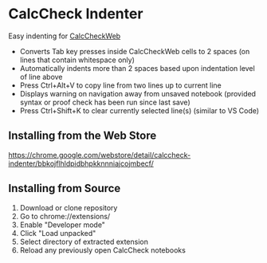 # CalcCheck Indenter
Easy indenting for [CalcCheckWeb](http://calccheck.mcmaster.ca/CalcCheckDoc/)

- Converts Tab key presses inside CalcCheckWeb cells to 2 spaces (on lines that contain whitespace only)
- Automatically indents more than 2 spaces based upon indentation level of line above
- Press Ctrl+Alt+V to copy line from two lines up to current line
- Displays warning on navigation away from unsaved notebook (provided syntax or proof check has been run since last save)
- Press Ctrl+Shift+K to clear currently selected line(s) (similar to VS Code)

## Installing from the Web Store

https://chrome.google.com/webstore/detail/calccheck-indenter/bbkojflhldpidbhpkknnniajcojmbecf/

## Installing from Source

1. Download or clone repository
2. Go to chrome://extensions/
3. Enable "Developer mode"
4. Click "Load unpacked"
5. Select directory of extracted extension
6. Reload any previously open CalcCheck notebooks
